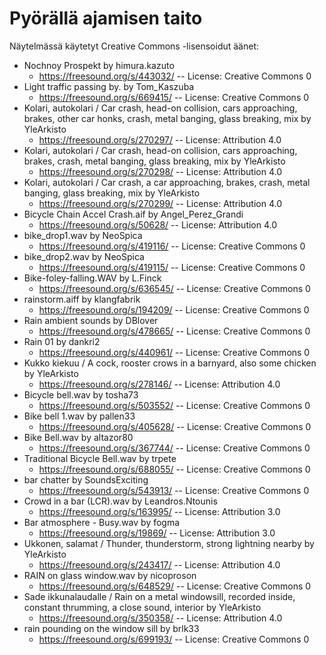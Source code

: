 # Pyörällä ajamisen taito
Näytelmässä käytetyt Creative Commons -lisensoidut äänet:

- Nochnoy Prospekt by himura.kazuto
  - https://freesound.org/s/443032/ -- License: Creative Commons 0
- Light traffic passing by. by Tom_Kaszuba
  - https://freesound.org/s/669415/ -- License: Creative Commons 0
- Kolari, autokolari / Car crash, head-on collision, cars approaching, brakes, other car honks, crash, metal banging, glass breaking, mix by YleArkisto
  - https://freesound.org/s/270297/ -- License: Attribution 4.0
- Kolari, autokolari / Car crash, head-on collision, cars approaching, brakes, crash, metal banging, glass breaking, mix by YleArkisto
  - https://freesound.org/s/270298/ -- License: Attribution 4.0
- Kolari, autokolari / Car crash, a car approaching, brakes, crash, metal banging, glass breaking, mix by YleArkisto
  - https://freesound.org/s/270299/ -- License: Attribution 4.0
- Bicycle Chain Accel Crash.aif by Angel_Perez_Grandi
  - https://freesound.org/s/50628/ -- License: Attribution 4.0
- bike_drop1.wav by NeoSpica
  - https://freesound.org/s/419116/ -- License: Creative Commons 0
- bike_drop2.wav by NeoSpica
  - https://freesound.org/s/419115/ -- License: Creative Commons 0
- Bike-foley-falling.WAV by L.Finck
  - https://freesound.org/s/636545/ -- License: Creative Commons 0
- rainstorm.aiff by klangfabrik
  - https://freesound.org/s/194209/ -- License: Creative Commons 0
- Rain ambient sounds by DBlover
  - https://freesound.org/s/478665/ -- License: Creative Commons 0
- Rain 01 by dankri2
  - https://freesound.org/s/440961/ -- License: Creative Commons 0
- Kukko kiekuu / A cock, rooster crows in a barnyard, also some chicken by YleArkisto
  - https://freesound.org/s/278146/ -- License: Attribution 4.0
- Bicycle bell.wav by tosha73
  - https://freesound.org/s/503552/ -- License: Creative Commons 0
- Bike bell 1.wav by pallen33
  - https://freesound.org/s/405628/ -- License: Creative Commons 0
- Bike Bell.wav by altazor80
  - https://freesound.org/s/367744/ -- License: Creative Commons 0
- Traditional Bicycle Bell.wav by trpete
  - https://freesound.org/s/688055/ -- License: Creative Commons 0
- bar chatter by SoundsExciting
  - https://freesound.org/s/543913/ -- License: Creative Commons 0
- Crowd in a bar (LCR).wav by Leandros.Ntounis
  - https://freesound.org/s/163995/ -- License: Attribution 3.0
- Bar atmosphere - Busy.wav by fogma
  - https://freesound.org/s/19869/ -- License: Attribution 3.0
- Ukkonen, salamat / Thunder, thunderstorm, strong lightning nearby by YleArkisto
  - https://freesound.org/s/243417/ -- License: Attribution 4.0
- RAIN on glass window.wav by nicoproson
  - https://freesound.org/s/648529/ -- License: Creative Commons 0
- Sade ikkunalaudalle / Rain on a metal windowsill, recorded inside, constant thrumming, a close sound, interior by YleArkisto
  - https://freesound.org/s/350358/ -- License: Attribution 4.0
- rain pounding on the window sill by brlk33
  - https://freesound.org/s/699193/ -- License: Creative Commons 0
